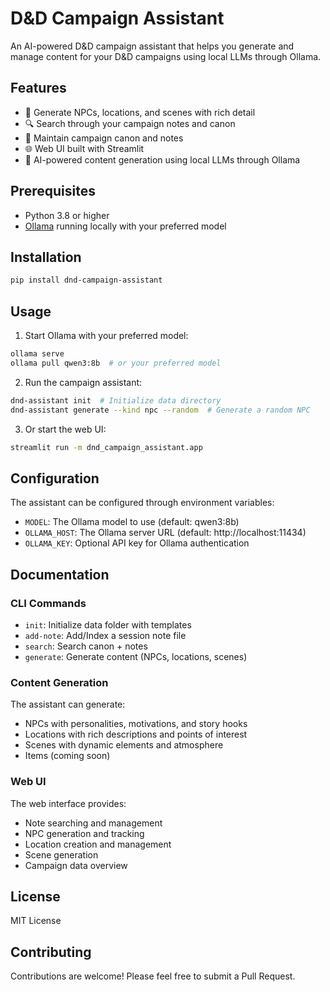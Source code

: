 # D&D Campaign Assistant

An AI-powered D&D campaign assistant that helps you generate and manage content for your D&D campaigns using local LLMs through Ollama.

## Features

- 🎲 Generate NPCs, locations, and scenes with rich detail
- 🔍 Search through your campaign notes and canon
- 📝 Maintain campaign canon and notes
- 🌐 Web UI built with Streamlit
- 🤖 AI-powered content generation using local LLMs through Ollama

## Prerequisites

- Python 3.8 or higher
- [Ollama](https://ollama.ai/) running locally with your preferred model

## Installation

```bash
pip install dnd-campaign-assistant
```

## Usage

1. Start Ollama with your preferred model:
```bash
ollama serve
ollama pull qwen3:8b  # or your preferred model
```

2. Run the campaign assistant:
```bash
dnd-assistant init  # Initialize data directory
dnd-assistant generate --kind npc --random  # Generate a random NPC
```

3. Or start the web UI:
```bash
streamlit run -m dnd_campaign_assistant.app
```

## Configuration

The assistant can be configured through environment variables:

- `MODEL`: The Ollama model to use (default: qwen3:8b)
- `OLLAMA_HOST`: The Ollama server URL (default: http://localhost:11434)
- `OLLAMA_KEY`: Optional API key for Ollama authentication

## Documentation

### CLI Commands

- `init`: Initialize data folder with templates
- `add-note`: Add/Index a session note file
- `search`: Search canon + notes
- `generate`: Generate content (NPCs, locations, scenes)

### Content Generation

The assistant can generate:

- NPCs with personalities, motivations, and story hooks
- Locations with rich descriptions and points of interest
- Scenes with dynamic elements and atmosphere
- Items (coming soon)

### Web UI

The web interface provides:

- Note searching and management
- NPC generation and tracking
- Location creation and management
- Scene generation
- Campaign data overview

## License

MIT License

## Contributing

Contributions are welcome! Please feel free to submit a Pull Request.
